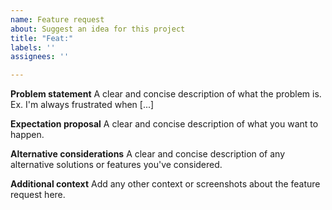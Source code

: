 ```yaml
---
name: Feature request
about: Suggest an idea for this project
title: "Feat:"
labels: ''
assignees: ''

---
```


**Problem statement**
A clear and concise description of what the problem is. Ex. I'm always frustrated when [...]

**Expectation proposal**
A clear and concise description of what you want to happen.

**Alternative considerations**
A clear and concise description of any alternative solutions or features you've considered.

**Additional context**
Add any other context or screenshots about the feature request here.
